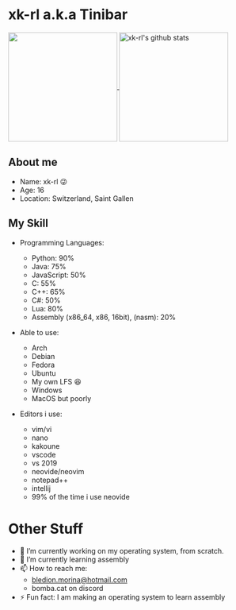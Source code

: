 # xk-rl a.k.a Tinibar
  
  <a href="https://github.com/xk-rl">
    <img align="center" src="https://github-readme-stats.vercel.app/api/top-langs/?username=xk-rl&hide=ASP.NET,jupyter%20notebook&count_private=false&theme=calm_pink" height="220px"/>
  </a>
  <a href="https://github.com/xk-rl">
   <img align="center" src="https://github-readme-stats.vercel.app/api?username=xk-rl&count_private=true&hide=stars&show_icons=true&theme=calm_pink&line_height=27" alt="xk-rl's github stats" height="220px" />
  </a>



## About me
- Name: xk-rl 😜
- Age: 16
- Location: Switzerland, Saint Gallen

## My Skill
- Programming Languages:
  - Python: 90%
  - Java: 75%
  - JavaScript: 50%
  - C: 55%
  - C++: 65%
  - C#: 50%
  - Lua: 80%
  - Assembly (x86_64, x86, 16bit), (nasm): 20%

- Able to use:
  - Arch
  - Debian
  - Fedora
  - Ubuntu
  - My own LFS :laughing:
  - Windows
  - MacOS but poorly

- Editors i use:
  - vim/vi
  - nano
  - kakoune
  - vscode
  - vs 2019
  - neovide/neovim
  - notepad++
  - intellij
  - 99% of the time i use neovide
# Other Stuff
- 🔭 I’m currently working on my operating system, from scratch.
- 🌱 I’m currently learning assembly
- 📫 How to reach me:
  - bledion.morina@hotmail.com
  - bomba.cat on discord
- ⚡ Fun fact: I am making an operating system to learn assembly
